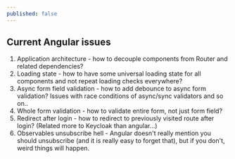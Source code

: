 ```yaml
---
published: false
---
```

## Current Angular issues

1. Application architecture - how to decouple components from Router and related dependencies?
2. Loading state - how to have some universal loading state for all components and not repeat loading checks everywhere?
3. Async form field validation - how to add debounce to async form validation? Issues with race conditions of async/sync validators and so on..
4. Whole form validation - how to validate entire form, not just form field?
5. Redirect after login - how to redirect to previously visited route after login? (Related more to Keycloak than angular...)
6. Observables unsubscribe hell - Angular doesn't really mention you should unsubscribe (and it is really easy to forget that), but if you don't, weird things will happen.

